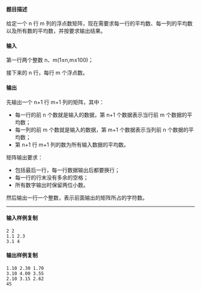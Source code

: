#### 题目描述

给定一个 n 行 m 列的浮点数矩阵，现在需要求每一行的平均数、每一列的平均数以及所有数的平均数，并按要求输出结果。

#### 输入

第一行两个整数 n、m(1≤n,m≤100)；

接下来的 n 行，每行 m 个浮点数。

#### 输出

先输出一个 n+1 行 m+1 列的矩阵，其中：

-   每一行的前 n 个数就是输入的数据，第 n+1 个数据表示当行前 m 个数据的平均数；
-   每一列的前 m 个数就是输入的数据，第 m+1 个数据表示当列前 n 个数据的平均数；
-   第 n+1 行 m+1 列的数为所有输入数据的平均数。

矩阵输出要求：

-   包括最后一行，每一行数据输出后都要换行；
-   每一行的行末没有多余的空格；
-   所有数字输出时保留两位小数。

然后输出一行一个整数，表示前面输出的矩阵所占的字符数。

___

#### 输入样例复制

```
2 2
1.1 2.3
3.1 4
```

#### 输出样例复制

```
1.10 2.30 1.70
3.10 4.00 3.55
2.10 3.15 2.62
45
```